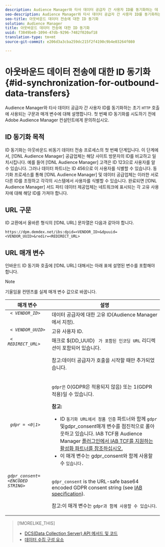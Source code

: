```yaml
---
description: Audience Manager와 타사 데이터 공급자 간 사용자 ID를 동기화하는 데 초기 HTTP 호출에 사용되는 구문과 매개 변수에 대해 설명합니다. 첫 번째 ID 동기화를 시도하기 전에 Adobe Audience Manager 컨설턴트에게 문의하십시오.
seo-description: Audience Manager와 타사 데이터 공급자 간 사용자 ID를 동기화하는 데 초기 HTTP 호출에 사용되는 구문과 매개 변수에 대해 설명합니다. 첫 번째 ID 동기화를 시도하기 전에 Adobe Audience Manager 컨설턴트에게 문의하십시오.
seo-title: 아웃바운드 데이터 전송에 대한 ID 동기화
solution: Audience Manager
title: 아웃바운드 데이터 전송에 대한 ID 동기화
uuid: f3849be8-1094-47db-9296-7482f020af18
translation-type: tm+mt
source-git-commit: e206d3a3cba259dc215f2f4190c9b4e03264f080

---
```



# 아웃바운드 데이터 전송에 대한 ID 동기화{#id-synchronization-for-outbound-data-transfers}

Audience Manager와 타사 데이터 공급자 간 사용자 ID를 동기화하는 초기 `HTTP` 호출에 사용되는 구문과 매개 변수에 대해 설명합니다. 첫 번째 ID 동기화를 시도하기 전에 Adobe Audience Manager 컨설턴트에게 문의하십시오.

<!-- c_id_sync_out.xml -->

## ID 동기화 목적

ID 동기화는 아웃바운드 비동기 데이터 전송 프로세스의 첫 번째 단계입니다. 이 단계에서, [!DNL Audience Manager] 공급업체는 해당 사이트 방문자의 ID를 비교하고 일치시킵니다. 예를 들어 [!DNL Audience Manager] 고객은 ID 123으로 사용자를 알 수 있습니다. 그러나 데이터 파트너는 ID 456으로 이 사용자를 식별할 수 있습니다. 동기화 프로세스를 통해 [!DNL Audience Manager] 및 데이터 공급업체는 이러한 서로 다른 ID를 조정하고 각각의 시스템에서 사용자를 식별할 수 있습니다. 완료되면 [!DNL Audience Manager] 서드 파티 데이터 제공업체는 네트워크에 표시되는 각 고유 사용자에 대해 해당 ID를 가져야 합니다.

## URL 구문

ID 교환에서 올바른 형식의 [!DNL URL] 문자열은 다음과 같아야 합니다.

```
https://dpm.demdex.net/ibs:dpid=<VENDOR_ID>&dpuuid=<VENDOR_UUID>&redir=<REDIRECT_URL>
```

## URL 매개 변수

인바운드 ID 동기화 호출에 [!DNL URL] 대해서는 아래 표에 설명된 변수를 포함해야 합니다.

>[!NOTE]
>
>기울임꼴 컨텐츠를 실제 매개 변수 값으로 바꿉니다.

<table id="table_EB9F4246E2A34ABB8ED06EA458EB186F"> 
 <thead> 
  <tr> 
   <th colname="col1" class="entry"> 매개 변수 </th> 
   <th colname="col2" class="entry"> 설명 </th> 
  </tr> 
 </thead>
 <tbody> 
  <tr valign="top"> 
   <td colname="col1"> <code> &lt; <i>VENDOR_ID&gt;</i></code> </td> 
   <td colname="col2">데이터 공급자에 대한 고유 ID(Audience Manager에서 <span class="keyword"> 지정</span>). </td> 
  </tr> 
  <tr valign="top"> 
   <td colname="col1"> <code> &lt; <i>VENDOR_UUID&gt;</i></code> </td> 
   <td colname="col2"> 고유 사용자 ID. </td> 
  </tr> 
  <tr valign="top"> 
   <td colname="col1"> <code> &lt; <i>REDIRECT_URL&gt;</i></code> </td> 
   <td colname="col2">매크로 ${DD_UUID} <code> 가 포함된 인코딩 URL</code> 리디렉션이 포함되어 있습니다. <p><b></b> 참고:데이터 공급자가 호출을 시작할 때만 추가되었습니다. </p> </td> 
  </tr> 
    </tr> 
  <tr> 
   <td colname="col1"> <code> <i>gdpr = &lt;0|1&gt;</i></code> </td> 
   <td colname="col2"> <p><code>gdpr은</code> 0(GDPR은 적용되지 않음) 또는 1(GDPR 적용)일 수 있습니다.</p><p><b>참고:</b> <ul><li>ID <code>동기화 URL에서 정품 인증</code> 파트너와 함께 <code>gdpr</code> 및gdpr_consent매개 변수를 점진적으로 롤아웃하고 있습니다. IAB TCF용 Audience Manager <a href="../../overview/aam-gdpr/aam-iab-plugin.md#aam-activation-partners">플러그인에서 IAB TCF를 지원하는 활성화 파트너를 참조하십시오.</a></li><li>이 매개 변수는 gdpr_consent와 함께 사용할 수 <code>있습니다.</code></li></ul></p></td>
  </tr> 
    </tr> 
  <tr valign="top"> 
   <td colname="col1"> <code><i>gdpr_consent=&lt;ENCODED STRING&gt;</i></code> </td> 
   <td colname="col2"><p><code>gdpr_consent</code> is the URL-safe base64 encoded GDPR consent string (see <a href="https://github.com/InteractiveAdvertisingBureau/GDPR-Transparency-and-Consent-Framework/blob/master/URL-based%20Consent%20Passing_%20Framework%20Guidance.md#specifications" format="http" scope="external"> IAB specification</a>).</p><p><b></b> 참고:이 매개 변수는 <code>gdpr과 함께 사용할 수 있습니다</code>.</p> </td> 
  </tr> 
 </tbody> 
</table>

>[!MORELIKE_THIS]
>
>* [DCS(Data Collection Server) API 메서드 및 코드](../../api/dcs-intro/dcs-event-calls/dcs-event-calls.md)
>* [데이터 수집 구성 요소](../../reference/system-components/components-data-collection.md)

